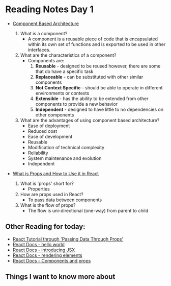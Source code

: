 # Reading Notes Day 1

- [Component Based Architecture](<https://www.tutorialspoint.com/software_architecture_design/component_based_architecture.htm>)

    1. What is a component?
        - A component is a reusable piece of code that is encapsulated within its own set of functions and is exported to be used in other interfaces.
    2. What are the characteristics of a component?
        - Components are:
            1. **Reusable** - designed to be reused however, there are some that do have a specific task
            2. **Replaceable** - can be substituted with other similar components
            3. **Not Context Specific** - should be able to operate in different environments or contexts
            4. **Extensible** - has the ability to be extended from other components to provide a new behavior
            5. **Independent** - designed to have little to no dependencies on other components
    3. What are the advantages of using component based architecture?
        - Ease of deployment
        - Reduced cost
        - Ease of development
        - Reusable
        - Modification of technical complexity
        - Reliability
        - System maintenance and evolution
        - Independent

- [What is Props and How to Use it in React](<https://itnext.io/what-is-props-and-how-to-use-it-in-react-da307f500da0#:~:text=%E2%80%9CProps%E2%80%9D%20is%20a%20special%20keyword,way%20from%20parent%20to%20child>)

    1. What is 'props' short for?
        - Properties
    2. How are props used in React?
        - To pass data between components
    3. What is the flow of props?
        - The flow is uni-directional (one-way) from parent to child

## Other Reading for today:

- [React Tutorial through 'Passing Data Through Props'](<https://reactjs.org/tutorial/tutorial.html>)
- [React Docs - hello world](<https://reactjs.org/docs/hello-world.html>)
- [React Docs - introducing JSX](<https://reactjs.org/docs/introducing-jsx.html>)
- [React Docs - rendering elements](<https://reactjs.org/docs/rendering-elements.html>)
- [React Docs - Components and props](<https://reactjs.org/docs/components-and-props.html>)

## Things I want to know more about
